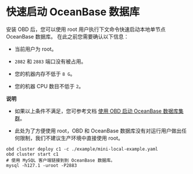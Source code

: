 快速启动 OceanBase 数据库 
=======================================


安装 OBD 后，您可以使用 root 用户执行下文命令快速启动本地单节点 OceanBase 数据库。
在此之前您需要确认以下信息：

* 当前用户为 root。

  

* `2882` 和 `2883` 端口没有被占用。

  

* 您的机器内存不低于 `8 G`。

  

* 您的机器 CPU 数目不低于 `2`。

  



**说明**



* 如果以上条件不满足，您可参考文档 [使用 OBD 启动 OceanBase 数据库集群](/zh-CN/3.user-guide/2.start-the-oceanbase-cluster-by-using-obd.md)。

  

* 此处为了方便使用 root，OBD 和 OceanBase 数据库没有对运行用户做出任何限制，我们不建议生产环境中直接使用 root。

  




```unknow
obd cluster deploy c1 -c ./example/mini-local-example.yaml
obd cluster start c1
# 使用 MySQL 客户端链接到到 OceanBase 数据库。
mysql -h127.1 -uroot -P2883
```


